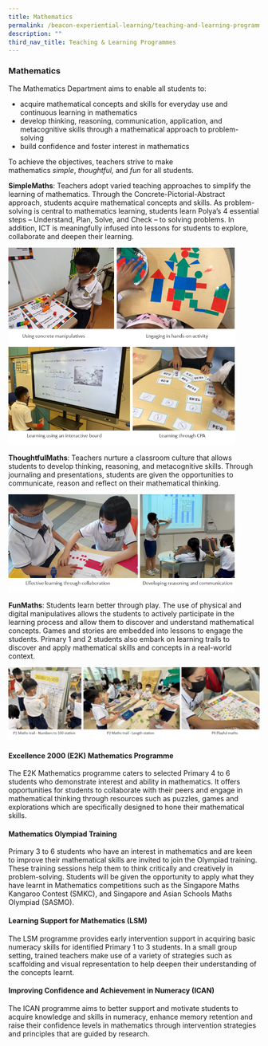 ```yaml
---
title: Mathematics
permalink: /beacon-experiential-learning/teaching-and-learning-programmes/math/
description: ""
third_nav_title: Teaching & Learning Programmes
---
```

### Mathematics

The Mathematics Department aims to enable all students to:

*   acquire mathematical concepts and skills for everyday use and continuous learning in mathematics
*   develop thinking, reasoning, communication, application, and metacognitive skills through a mathematical approach to problem-solving
*   build confidence and foster interest in mathematics

To achieve the objectives, teachers strive to make mathematics&nbsp;_simple_,&nbsp;_thoughtful,_&nbsp;and&nbsp;_fun_&nbsp;for all students.

**SimpleMaths**: Teachers adopt varied teaching approaches to simplify the learning of mathematics. Through the Concrete-Pictorial-Abstract approach, students acquire mathematical concepts and skills. As problem-solving is central to mathematics learning, students learn Polya’s 4 essential steps – Understand, Plan, Solve, and Check – to solving problems. In addition, ICT is meaningfully infused into lessons for students to explore, collaborate and deepen their learning.

<img src="/images/BEL/bel-tl02a.jpg" style="width:90%">
<img src="/images/BEL/bel-tl02b.jpg" style="width:90%">

**ThoughtfulMaths**: Teachers nurture a classroom culture that allows students to develop thinking, reasoning, and metacognitive skills. Through journaling and presentations, students are given the opportunities to communicate, reason and reflect on their mathematical thinking.

<img src="/images/BEL/bel-tl02c.jpg" style="width:90%">

**FunMaths**: Students learn better through play. The use of physical and digital manipulatives allows the students to actively participate in the learning process and allow them to discover and understand mathematical concepts. Games and stories are embedded into lessons to engage the students. Primary 1 and 2 students also embark on learning trails to discover and apply mathematical skills and concepts in a real-world context.

<img src="/images/BEL/bel-tl02d.jpg" style="width:100%">

#### Excellence 2000 (E2K) Mathematics Programme

The E2K Mathematics programme caters to selected Primary 4 to 6 students who demonstrate interest and ability in mathematics. It offers opportunities for students to collaborate with their peers and engage in mathematical thinking through resources such as puzzles, games and explorations which are specifically designed to hone their mathematical skills.&nbsp;

#### Mathematics Olympiad Training

Primary 3 to 6 students who have an interest in mathematics and are keen to improve their mathematical skills are invited to join the Olympiad training. These training sessions help them to think critically and creatively in problem-solving. Students will be given the opportunity to apply what they have learnt in Mathematics competitions such as the Singapore Maths Kangaroo Contest (SMKC), and Singapore and Asian Schools Maths Olympiad (SASMO).

#### Learning Support for Mathematics (LSM)

The LSM programme provides early intervention support in acquiring basic numeracy skills for identified Primary 1 to 3 students. In a small group setting, trained teachers make use of a variety of strategies such as scaffolding and visual representation to help deepen their understanding of the concepts learnt.

#### Improving Confidence and Achievement in Numeracy (ICAN)

The ICAN programme aims to better support and motivate students to acquire knowledge and skills in numeracy, enhance memory retention and raise their confidence levels in mathematics through intervention strategies and principles that are guided by research.